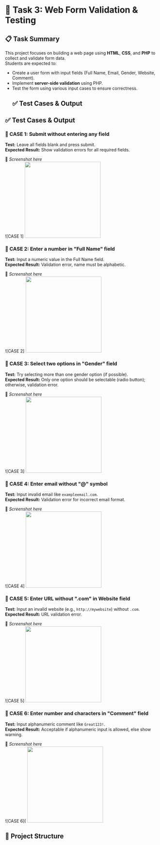 # 🧪 Task 3: Web Form Validation & Testing

## 📋 Task Summary
This project focuses on building a web page using **HTML**, **CSS**, and **PHP** to collect and validate form data.  
Students are expected to:
- Create a user form with input fields (Full Name, Email, Gender, Website, Comment).
- Implement **server-side validation** using PHP.
- Test the form using various input cases to ensure correctness.
  ## ✅ Test Cases & Output


## ✅ Test Cases & Output

### 🧪 CASE 1: Submit without entering any field  
**Test:** Leave all fields blank and press submit.  
**Expected Result:** Show validation errors for all required fields.

📸 *Screenshot here*  
![CASE 1]
<img src="https://github.com/user-attachments/assets/df28f9b1-c986-464e-b0eb-e54185e8fd20" width="250">

### 🧪 CASE 2: Enter a number in "Full Name" field  
**Test:** Input a numeric value in the Full Name field.  
**Expected Result:** Validation error, name must be alphabetic.

📸 *Screenshot here*  
![CASE 2]
<img src="https://github.com/user-attachments/assets/b7dc9ce1-fea1-4df9-ad8e-292bba4de39e" width="250">


### 🧪 CASE 3: Select two options in "Gender" field  
**Test:** Try selecting more than one gender option (if possible).  
**Expected Result:** Only one option should be selectable (radio button); otherwise, validation error.

📸 *Screenshot here*  
![CASE 3]
<img src="https://github.com/user-attachments/assets/0da40996-449d-4b08-9556-a1eb687fdb91" width="250">


### 🧪 CASE 4: Enter email without "@" symbol  
**Test:** Input invalid email like `exampleemail.com`.  
**Expected Result:** Validation error for incorrect email format.

📸 *Screenshot here*  
![CASE 4]
<img src="hhttps://github.com/user-attachments/assets/fb67bd6b-5207-4a78-a742-6a2dd79276d9" width="250">



### 🧪 CASE 5: Enter URL without ".com" in Website field  
**Test:** Input an invalid website (e.g., `http://mywebsite`) without `.com`.  
**Expected Result:** URL validation error.

📸 *Screenshot here*  
![CASE 5]
<img src="https://github.com/user-attachments/assets/f60cdf82-df33-4768-8856-38d750d29868" width="250">



### 🧪 CASE 6: Enter number and characters in "Comment" field  
**Test:** Input alphanumeric comment like `Great123!`.  
**Expected Result:** Acceptable if alphanumeric input is allowed, else show warning.

📸 *Screenshot here*  
![CASE 6](
<img src="https://github.com/user-attachments/assets/9e13efe5-11dd-44b6-a14f-5f52dc65e464" width="250">



## 📁 Project Structure
